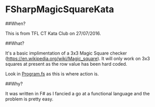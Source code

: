 # FSharpMagicSquareKata

##When?

This is from TFL CT Kata Club on 27/07/2016.

##What?

It's a basic implimentation of a 3x3 Magic Square checker (https://en.wikipedia.org/wiki/Magic_square). It will only work on 3x3 squares at present as the row value has been hard coded.

Look in [Program.fs](MagicSquareKata/Program.fs) as this is where action is.

##Why?

It was written in F# as I fancied a go at a functional language and the problem is pretty easy.
